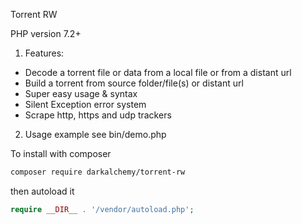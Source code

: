 Torrent RW

PHP version 7.2+

1) Features:
-   Decode a torrent file or data from a local file or from a distant url
-   Build a torrent from source folder/file(s) or distant url
-   Super easy usage & syntax
-   Silent Exception error system
-   Scrape http, https and udp trackers
 
2) Usage example see bin/demo.php

To install with composer
```bash
composer require darkalchemy/torrent-rw
```

then autoload it
```php
require __DIR__ . '/vendor/autoload.php';
```
